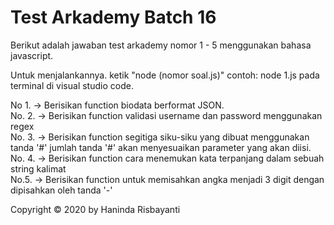 # Test Arkademy Batch 16

Berikut adalah jawaban test arkademy nomor 1 - 5 menggunakan bahasa javascript.

Untuk menjalankannya. ketik "node (nomor soal.js)" contoh: node 1.js pada terminal di visual studio code.

No 1.
-> Berisikan function biodata berformat JSON. 
<br>
No. 2.
-> Berisikan function validasi username dan password menggunakan regex
<br>
No. 3.
-> Berisikan function segitiga siku-siku yang dibuat menggunakan tanda '#' jumlah tanda '#' akan menyesuaikan parameter yang akan diisi.
<br>
No. 4.
-> Berisikan function cara menemukan kata terpanjang dalam sebuah string kalimat
<br>
No.5.
-> Berisikan function untuk memisahkan angka menjadi 3 digit dengan dipisahkan oleh tanda '-'


Copyright © 2020 by Haninda Risbayanti